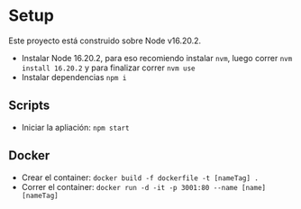# Setup

Este proyecto está construido sobre Node v16.20.2.

- Instalar Node 16.20.2, para eso recomiendo instalar `nvm`, luego correr `nvm install 16.20.2` y
  para finalizar correr `nvm use`
- Instalar dependencias
  `npm i`

## Scripts

- Iniciar la apliación: `npm start`

## Docker

- Crear el container: `docker build -f dockerfile -t [nameTag] .`
- Correr el container: `docker run -d -it -p 3001:80 --name [name] [nameTag]`
